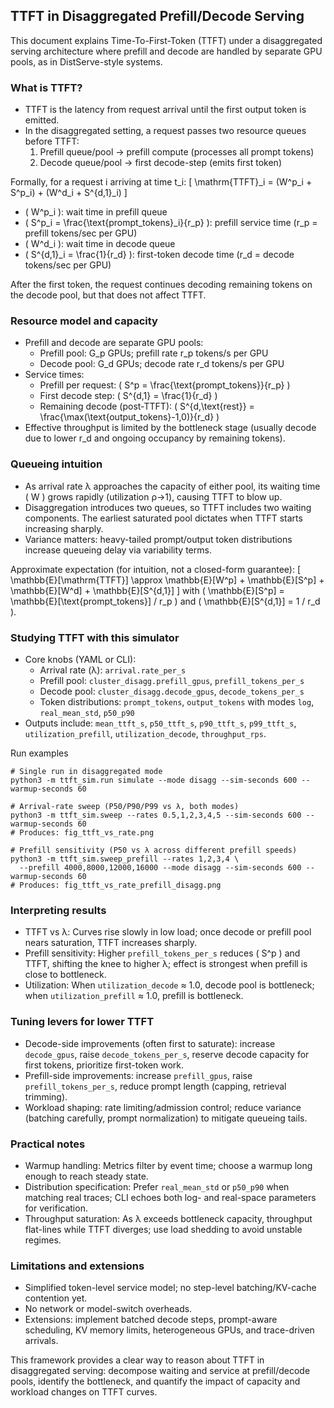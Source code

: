 ## TTFT in Disaggregated Prefill/Decode Serving

This document explains Time-To-First-Token (TTFT) under a disaggregated serving architecture where prefill and decode are handled by separate GPU pools, as in DistServe-style systems.

### What is TTFT?
- TTFT is the latency from request arrival until the first output token is emitted.
- In the disaggregated setting, a request passes two resource queues before TTFT:
  1) Prefill queue/pool → prefill compute (processes all prompt tokens)
  2) Decode queue/pool → first decode-step (emits first token)

Formally, for a request i arriving at time t_i:
\[ \mathrm{TTFT}_i = (W^p_i + S^p_i) + (W^d_i + S^{d,1}_i) \]
- \( W^p_i \): wait time in prefill queue
- \( S^p_i = \frac{\text{prompt\_tokens}_i}{r_p} \): prefill service time (r_p = prefill tokens/sec per GPU)
- \( W^d_i \): wait time in decode queue
- \( S^{d,1}_i = \frac{1}{r_d} \): first-token decode time (r_d = decode tokens/sec per GPU)

After the first token, the request continues decoding remaining tokens on the decode pool, but that does not affect TTFT.

### Resource model and capacity
- Prefill and decode are separate GPU pools:
  - Prefill pool: G_p GPUs; prefill rate r_p tokens/s per GPU
  - Decode pool: G_d GPUs; decode rate r_d tokens/s per GPU
- Service times:
  - Prefill per request: \( S^p = \frac{\text{prompt\_tokens}}{r_p} \)
  - First decode step: \( S^{d,1} = \frac{1}{r_d} \)
  - Remaining decode (post-TTFT): \( S^{d,\text{rest}} = \frac{\max(\text{output\_tokens}-1,0)}{r_d} \)
- Effective throughput is limited by the bottleneck stage (usually decode due to lower r_d and ongoing occupancy by remaining tokens).

### Queueing intuition
- As arrival rate λ approaches the capacity of either pool, its waiting time \( W \) grows rapidly (utilization ρ→1), causing TTFT to blow up.
- Disaggregation introduces two queues, so TTFT includes two waiting components. The earliest saturated pool dictates when TTFT starts increasing sharply.
- Variance matters: heavy-tailed prompt/output token distributions increase queueing delay via variability terms.

Approximate expectation (for intuition, not a closed-form guarantee):
\[ \mathbb{E}[\mathrm{TTFT}] \approx \mathbb{E}[W^p] + \mathbb{E}[S^p] + \mathbb{E}[W^d] + \mathbb{E}[S^{d,1}] \]
with \( \mathbb{E}[S^p] = \mathbb{E}[\text{prompt\_tokens}] / r_p \) and \( \mathbb{E}[S^{d,1}] = 1 / r_d \).

### Studying TTFT with this simulator
- Core knobs (YAML or CLI):
  - Arrival rate (λ): `arrival.rate_per_s`
  - Prefill pool: `cluster_disagg.prefill_gpus`, `prefill_tokens_per_s`
  - Decode pool: `cluster_disagg.decode_gpus`, `decode_tokens_per_s`
  - Token distributions: `prompt_tokens`, `output_tokens` with modes `log`, `real_mean_std`, `p50_p90`
- Outputs include: `mean_ttft_s`, `p50_ttft_s`, `p90_ttft_s`, `p99_ttft_s`, `utilization_prefill`, `utilization_decode`, `throughput_rps`.

Run examples
```
# Single run in disaggregated mode
python3 -m ttft_sim.run simulate --mode disagg --sim-seconds 600 --warmup-seconds 60

# Arrival-rate sweep (P50/P90/P99 vs λ, both modes)
python3 -m ttft_sim.sweep --rates 0.5,1,2,3,4,5 --sim-seconds 600 --warmup-seconds 60
# Produces: fig_ttft_vs_rate.png

# Prefill sensitivity (P50 vs λ across different prefill speeds)
python3 -m ttft_sim.sweep_prefill --rates 1,2,3,4 \
  --prefill 4000,8000,12000,16000 --mode disagg --sim-seconds 600 --warmup-seconds 60
# Produces: fig_ttft_vs_rate_prefill_disagg.png
```

### Interpreting results
- TTFT vs λ: Curves rise slowly in low load; once decode or prefill pool nears saturation, TTFT increases sharply.
- Prefill sensitivity: Higher `prefill_tokens_per_s` reduces \( S^p \) and TTFT, shifting the knee to higher λ; effect is strongest when prefill is close to bottleneck.
- Utilization: When `utilization_decode` ≈ 1.0, decode pool is bottleneck; when `utilization_prefill` ≈ 1.0, prefill is bottleneck.

### Tuning levers for lower TTFT
- Decode-side improvements (often first to saturate): increase `decode_gpus`, raise `decode_tokens_per_s`, reserve decode capacity for first tokens, prioritize first-token work.
- Prefill-side improvements: increase `prefill_gpus`, raise `prefill_tokens_per_s`, reduce prompt length (capping, retrieval trimming).
- Workload shaping: rate limiting/admission control; reduce variance (batching carefully, prompt normalization) to mitigate queueing tails.

### Practical notes
- Warmup handling: Metrics filter by event time; choose a warmup long enough to reach steady state.
- Distribution specification: Prefer `real_mean_std` or `p50_p90` when matching real traces; CLI echoes both log- and real-space parameters for verification.
- Throughput saturation: As λ exceeds bottleneck capacity, throughput flat-lines while TTFT diverges; use load shedding to avoid unstable regimes.

### Limitations and extensions
- Simplified token-level service model; no step-level batching/KV-cache contention yet.
- No network or model-switch overheads.
- Extensions: implement batched decode steps, prompt-aware scheduling, KV memory limits, heterogeneous GPUs, and trace-driven arrivals.

This framework provides a clear way to reason about TTFT in disaggregated serving: decompose waiting and service at prefill/decode pools, identify the bottleneck, and quantify the impact of capacity and workload changes on TTFT curves.
